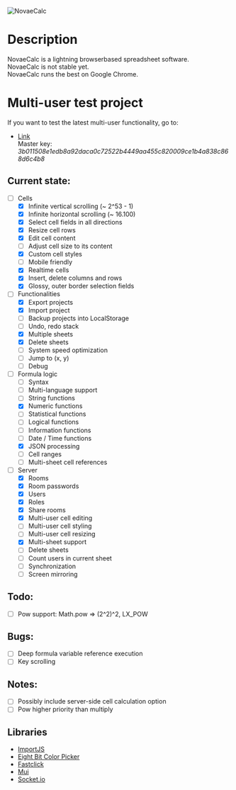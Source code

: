 ![NovaeCalc](http://i.imgur.com/hYWetxs.png)

# Description
NovaeCalc is a lightning browserbased spreadsheet software.<br/>
NovaeCalc is not stable yet.<br/>
NovaeCalc runs the best on Google Chrome.

# Multi-user test project
If you want to test the latest multi-user functionality, go to:
* [Link](http://felixmaier.info/NovaeCalc/?testroom1)<br/>
Master key: *3b011508e1edb8a92daca0c72522b4449aa455c820009ce1b4a838c868d6c4b8*

## Current state:

 - [ ] Cells
   - [x] Infinite vertical scrolling (~ 2^53 - 1)
   - [x] Infinite horizontal scrolling (~ 16.100)
   - [x] Select cell fields in all directions
   - [x] Resize cell rows
   - [x] Edit cell content
   - [ ] Adjust cell size to its content 
   - [x] Custom cell styles
   - [ ] Mobile friendly
   - [x] Realtime cells
   - [x] Insert, delete columns and rows
   - [x] Glossy, outer border selection fields

 - [ ] Functionalities
   - [x] Export projects
   - [x] Import project
   - [ ] Backup projects into LocalStorage
   - [ ] Undo, redo stack
   - [x] Multiple sheets
   - [x] Delete sheets
   - [ ] System speed optimization
   - [ ] Jump to (x, y)
   - [ ] Debug

- [ ] Formula logic
   - [ ] Syntax
   - [ ] Multi-language support
   - [ ] String functions
   - [x] Numeric functions
   - [ ] Statistical functions
   - [ ] Logical functions
   - [ ] Information functions
   - [ ] Date / Time functions
   - [x] JSON processing
   - [ ] Cell ranges
   - [ ] Multi-sheet cell references

- [ ] Server
   - [x] Rooms
   - [x] Room passwords
   - [x] Users
   - [x] Roles
   - [x] Share rooms
   - [x] Multi-user cell editing
   - [ ] Multi-user cell styling
   - [ ] Multi-user cell resizing
   - [x] Multi-sheet support
   - [ ] Delete sheets
   - [ ] Count users in current sheet
   - [ ] Synchronization
   - [ ] Screen mirroring

## Todo:
- [ ] Pow support: Math.pow => (2^2)^2, LX_POW

## Bugs:
- [ ] Deep formula variable reference execution
- [ ] Key scrolling

## Notes:
- [ ] Possibly include server-side cell calculation option
- [ ] Pow higher priority than multiply

## Libraries
 * [ImportJS](https://github.com/felixmaier/ImportJS)
 * [Eight Bit Color Picker](https://github.com/bilalq/eight-bit-color-picker)
 * [Fastclick](https://github.com/ftlabs/fastclick)
 * [Mui](https://github.com/muicss/mui)
 * [Socket.io](https://github.com/Automattic/socket.io)
